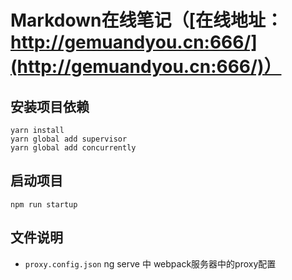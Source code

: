 # Markdown在线笔记（[在线地址：http://gemuandyou.cn:666/](http://gemuandyou.cn:666/)）
## 安装项目依赖
```shell
yarn install
yarn global add supervisor
yarn global add concurrently
```
## 启动项目
```shell
npm run startup
```
## 文件说明
- `proxy.config.json` ng serve 中 webpack服务器中的proxy配置

